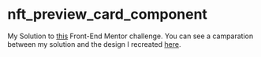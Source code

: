 # nft_preview_card_component

My Solution to [this]("https://www.frontendmentor.io/challenges/nft-preview-card-component-SbdUL_w0U") Front-End Mentor challenge. You can see a camparation between my solution and the design I recreated [here]("https://www.frontendmentor.io/solutions/nftpreviewcard-A5Cj3g_by").
